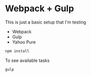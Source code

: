 # Webpack + Gulp

This is just a basic setup that I'm testing

- Webpack
- Gulp
- Yahoo Pure

```bash
npm install
```

To see available tasks
```bash
gulp
```
